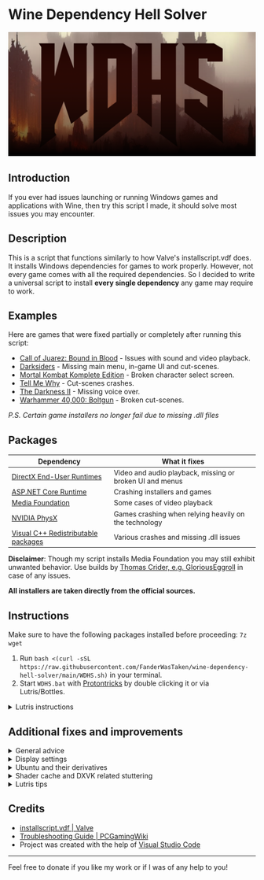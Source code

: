 # Wine Dependency Hell Solver

![logo](WDHS.png)

## Introduction

If you ever had issues launching or running Windows games and applications with Wine, then try this script I made, it should solve most issues you may encounter.

## Description

This is a script that functions similarly to how Valve's installscript.vdf does. It installs Windows dependencies for games to work properly. However, not every game comes with all the required dependencies. So I decided to write a universal script to install **every single dependency** any game may require to work.

## Examples

Here are games that were fixed partially or completely after running this script:

- [Call of Juarez: Bound in Blood](https://github.com/ValveSoftware/Proton/issues/1831) - Issues with sound and video playback.
- [Darksiders](https://github.com/ValveSoftware/Proton/issues/264) - Missing main menu, in-game UI and cut-scenes.
- [Mortal Kombat Komplete Edition](https://github.com/ValveSoftware/Proton/issues/1185) - Broken character select screen.
- [Tell Me Why](https://github.com/ValveSoftware/Proton/issues/6829) - Cut-scenes crashes.
- [The Darkness II](https://github.com/ValveSoftware/Proton/issues/563) - Missing voice over.
- [Warhammer 40,000: Boltgun](https://github.com/ValveSoftware/Proton/issues/6795) - Broken cut-scenes.

*P.S. Certain game installers no longer fail due to missing .dll files*

## Packages

| Dependency                                                                                              | What it fixes                                                    |
| ----------------------------------------------------------------------------------------------------- | -------------------------------------------------------- |
| [DirectX End-User Runtimes](https://www.microsoft.com/en-us/download/details.aspx?id=8109)            | Video and audio playback, missing or broken UI and menus |
| [ASP.NET Core Runtime](https://dotnet.microsoft.com/en-us/download)                                   | Crashing installers and games                                      |
| [Media Foundation](https://github.com/z0z0z/mf-installcab)                                            | Some cases of video playback                             |
| [NVIDIA PhysX](https://www.nvidia.com/en-us/drivers/physx/9_09_0428/physx_9-09-0428_whql/)            | Games crashing when relying heavily on the technology    |
| [Visual C++ Redistributable packages](https://learn.microsoft.com/en-US/cpp/windows/latest-supported-vc-redist?view=msvc-170) | Various crashes and missing .dll issues                  |

**Disclaimer**: Though my script installs Media Foundation you may still exhibit unwanted behavior. Use builds by [Thomas Crider, e.g. GloriousEggroll](https://github.com/GloriousEggroll) in case of any issues.

**All installers are taken directly from the official sources.**

## Instructions

Make sure to have the following packages installed before proceeding: `7z wget`

1. Run `bash <(curl -sSL https://raw.githubusercontent.com/FanderWasTaken/wine-dependency-hell-solver/main/WDHS.sh)` in your terminal.
2. Start `WDHS.bat` with [Protontricks](https://github.com/Matoking/protontricks) by double clicking it or via Lutris/Bottles.

<details>
    <summary> Lutris instructions</summary>
      
![lutris step one](lutris_1.png)

![lutris step two](lutris_2.png)

</details>

## Additional fixes and improvements

<details><summary> General advice</summary>

Ultimately, through my own experience, I've found that running a semi-rolling release distro would result in the best game to work ratio. That means that your system will be stable, in a sense that it won't crash often and won't behave unpredictably, but you will also rip the benefits of newer Mesa updates and general Linux Kernel performance and stability improvements. So I wouldn't recommend using something like Ubuntu or Debian Stable for general-purpose computing. My recommendations are [Debian Sid](https://www.debian.org/) and [Arch Linux](https://archlinux.org/).
</details>

<details><summary> Display settings</summary>

Wayland/Gamescope help to alleviate most issues related to screen-tearing, frame pacing and input latency. If you're experiencing screen-tearing or bad frame pacing, e.g. lag, on X11, please follow [this guide](https://linuxreviews.org/HOWTO_fix_screen_tearing).
</details>

<details><summary> Ubuntu and their derivatives</summary>

On Ubuntu base distros you need to install drivers.

- For AMD use this command: `sudo dpkg --add-architecture i386 && sudo apt update && sudo apt upgrade && sudo apt install libgl1-mesa-dri:i386 mesa-vulkan-drivers mesa-vulkan-drivers:i386`

- For NVIDIA, your distro should offer you a way to download a driver upon first boot or have them pre-installed. Run this command to add packages that may not have been installed automatically: `sudo dpkg --add-architecture i386 && sudo apt update && sudo apt install -y libvulkan1 libvulkan1:i386`

**I highly discourage you from using PPAs for Mesa or NVIDIA Drivers** as they can potentially brick your system. And if you do update in that way, please use `ppa-purge` in order to remove these packages if any issues do arise.

</details>

<details><summary> Shader cache and DXVK related stuttering</summary>

In order to minimize stuttering with Wine on Mesa below version 23.1, use [dxvk-async](https://github.com/Sporif/dxvk-async).

For Lutris you can install it into `~/.local/share/lutris/runtime/dxvk`. Add `DXVK_ASYNC=1` environment variable to your games to enable asynchronous DXVK shader compilation.

**Mesa 23.1 made GPL the default way of working with shaders. That means that there would be a severe reduction in stutters one could encounter while using DXVK for Windows games. There is no need to use patched DXVK versions if you have newer Mesa.**

</details>

<details><summary> Lutris tips</summary>

Make sure to disable `DXVK-NVAPI DLSS` for the Wine runner in Lutris as it can cause games to crash on AMD GPUs.
</details>

## Credits

- [installscript.vdf | Valve](https://partner.steamgames.com/doc/sdk/installscripts)
- [Troubleshooting Guide | PCGamingWiki](https://www.pcgamingwiki.com/wiki/Troubleshooting_guide)
- Project was created with the help of [Visual Studio Code](https://code.visualstudio.com/)

---

Feel free to donate if you like my work or if I was of any help to you!
